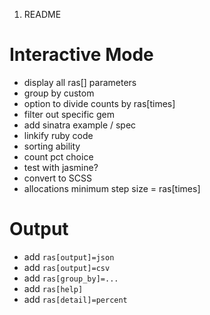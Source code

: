1. README

Interactive Mode
================

* display all ras[] parameters
* group by custom
* option to divide counts by ras[times]
* filter out specific gem
* add sinatra example / spec
* linkify ruby code
* sorting ability
* count pct choice
* test with jasmine?
* convert to SCSS
* allocations minimum step size = ras[times]

Output
======

* add `ras[output]=json`
* add `ras[output]=csv`
* add `ras[group_by]=...`
* add `ras[help]`
* add `ras[detail]=percent`
